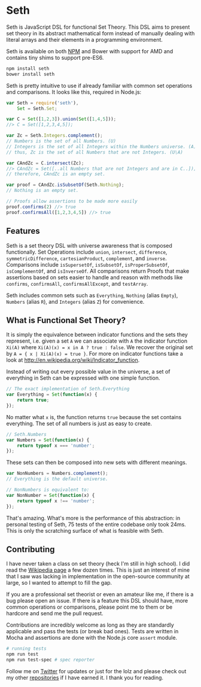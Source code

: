 Seth
====

Seth is JavaScript DSL for functional Set Theory. This DSL aims to present set theory in its abstract mathematical form instead of manually dealing with literal arrays and their elements in a programming environment.

Seth is available on both [NPM](https://www.npmjs.org/package/seth) and Bower with support for AMD and contains tiny shims to support pre-ES6.

```bash
npm install seth
bower install seth
``` 

Seth is pretty intuitive to use if already familiar with common set operations and comparisons. It looks like this, required in Node.js:

```javascript
var Seth = require('seth'),
	Set = Seth.Set;

var C = Set([1,2,3]).union(Set([1,4,5]));
//> C = Set([1,2,3,4,5]);

var Zc = Seth.Integers.complement();
// Numbers is the set of all Numbers. (U)
// Integers is the set of all Integers within the Numbers universe. (A)
// thus, Zc is the set of all Numbers that are not Integers. (U\A)

var CAndZc = C.intersect(Zc);
//> CAndZc = Set([..all Numbers that are not Integers and are in C..]);
// therefore, CAndZc is an empty set.

var proof = CAndZc.isSubsetOf(Seth.Nothing);
// Nothing is an empty set.

// Proofs allow assertions to be made more easily
proof.confirms(2) //> true
proof.confirmsAll([1,2,3,4,5]) //> true
```

## Features

Seth is a set theory DSL with universe awareness that is composed functionally. Set Operations include `union`, `intersect`, `difference`, `symmetricDifference`, `cartesianProduct`, `complement`, and `inverse`. Comparisons include `isSupersetOf`, `isSubsetOf`, `isProperSubsetOf`, `isComplementOf`, and `isInverseOf`. All comparisons return Proofs that make assertions based on sets easier to handle and reason with methods like `confirms`, `confirmsAll`, `confirmsAllExcept`, and `testArray`.

Seth includes common sets such as `Everything`, `Nothing` (alias `Empty`), `Numbers` (alias `R`), and `Integers` (alias `Z`) for convenience.

## What is Functional Set Theory?

It is simply the equivalence between indicator functions and the sets they represent, i.e. given a set `A` we can associate with `A` the indicator function `Xi(A)` where `Xi(A)(x) = x in A ? true : false`. We recover the original set by `A = { x | Xi(A)(x) = true }`. For more on indicator functions take a look at http://en.wikipedia.org/wiki/Indicator_function.

Instead of writing out every possible value in the universe, a set of everything in Seth can be expressed with one simple function.

```javascript
// The exact implementation of Seth.Everything
var Everything = Set(function(x) {
	return true;	
});
```

No matter what `x` is, the function returns `true` because the set contains everything. The set of all numbers is just as easy to create.

```javascript
// Seth.Numbers
var Numbers = Set(function(x) {
	return typeof x === 'number';
});
```

These sets can then be composed into new sets with different meanings.

```javascript
var NonNumbers = Numbers.complement();
// Everything is the default universe.

// NonNumbers is equivalent to:
var NonNumber = Set(function(x) {
	return typeof x !== 'number';
});
```

That's amazing. What's more is the performance of this abstraction: in personal testing of Seth, 75 tests of the entire codebase only took 24ms. This is only the scratching surface of what is feasible with Seth. 

## Contributing

I have never taken a class on set theory (heck I'm still in high school). I did read the [Wikipedia page](http://en.wikipedia.org/wiki/Set_theory) a few dozen times. This is just an interest of mine that I saw was lacking in implementation in the open-source community at large, so I wanted to attempt to fill the gap.

If you are a professional set theorist or even an amateur like me, if there is a bug please open an issue. If there is a feature this DSL should have, more common operations or comparisons, please point me to them or be hardcore and send me the pull request.

Contributions are incredibly welcome as long as they are standardly applicable and pass the tests (or break bad ones). Tests are written in Mocha and assertions are done with the Node.js core `assert` module.

```bash
# running tests
npm run test
npm run test-spec # spec reporter
```

Follow me on [Twitter](https://twitter.com/compooter) for updates or just for the lolz and please check out my other [repositories](https://github.com/andrejewski) if I have earned it. I thank you for reading.
